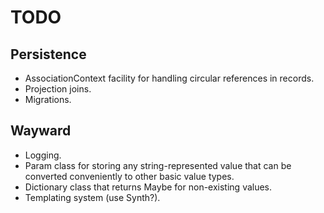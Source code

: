 TODO
====

Persistence
-----------

- AssociationContext facility for handling circular references in records.
- Projection joins.
- Migrations.

Wayward
-------

- Logging.
- Param class for storing any string-represented value that can be converted conveniently to other basic value types.
- Dictionary class that returns Maybe<T> for non-existing values.
- Templating system (use Synth?).
